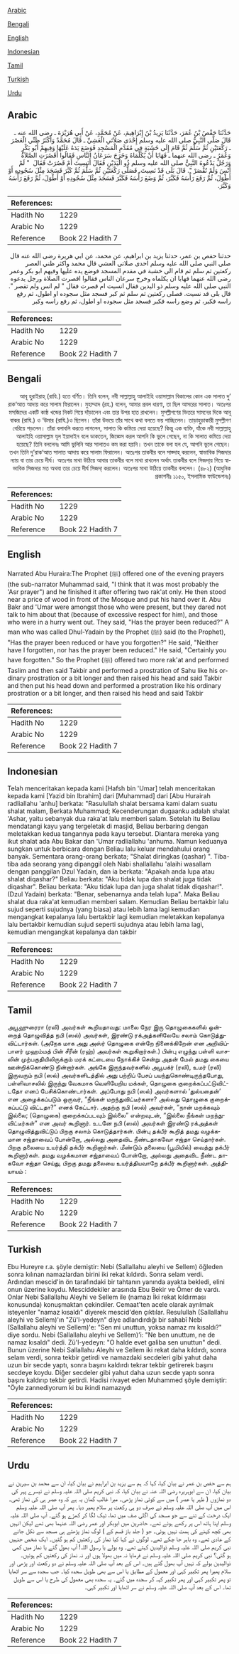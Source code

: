 [Arabic](#arabic)

[Bengali](#bengali)

[English](#english)

[Indonesian](#indonesian)

[Tamil](#tamil)

[Turkish](#turkish)

[Urdu](#urdu)

## Arabic


<div dir="rtl" lang="ar" style={{fontSize:'larger',backgroundColor:'#f8f9fa',padding:20}}>
حَدَّثَنَا حَفْصُ بْنُ عُمَرَ، حَدَّثَنَا يَزِيدُ بْنُ إِبْرَاهِيمَ، عَنْ مُحَمَّدٍ، عَنْ أَبِي هُرَيْرَةَ ـ رضى الله عنه ـ قَالَ صَلَّى النَّبِيُّ صلى الله عليه وسلم إِحْدَى صَلاَتَىِ الْعَشِيِّ ـ قَالَ مُحَمَّدٌ وَأَكْثَرُ ظَنِّي الْعَصْرَ ـ رَكْعَتَيْنِ ثُمَّ سَلَّمَ ثُمَّ قَامَ إِلَى خَشَبَةٍ فِي مُقَدَّمِ الْمَسْجِدِ فَوَضَعَ يَدَهُ عَلَيْهَا وَفِيهِمْ أَبُو بَكْرٍ وَعُمَرُ ـ رضى الله عنهما ـ فَهَابَا أَنْ يُكَلِّمَاهُ وَخَرَجَ سَرَعَانُ النَّاسِ فَقَالُوا أَقَصُرَتِ الصَّلاَةُ وَرَجُلٌ يَدْعُوهُ النَّبِيُّ صلى الله عليه وسلم ذُو الْيَدَيْنِ فَقَالَ أَنَسِيتَ أَمْ قَصُرَتْ فَقَالَ ‏ "‏ لَمْ أَنْسَ وَلَمْ تُقْصَرْ ‏"‏‏.‏ قَالَ بَلَى قَدْ نَسِيتَ‏.‏ فَصَلَّى رَكْعَتَيْنِ ثُمَّ سَلَّمَ ثُمَّ كَبَّرَ فَسَجَدَ مِثْلَ سُجُودِهِ أَوْ أَطْوَلَ، ثُمَّ رَفَعَ رَأْسَهُ فَكَبَّرَ، ثُمَّ وَضَعَ رَأْسَهُ فَكَبَّرَ فَسَجَدَ مِثْلَ سُجُودِهِ أَوْ أَطْوَلَ، ثُمَّ رَفَعَ رَأْسَهُ وَكَبَّرَ‏.‏
</div>
<div style={{backgroundColor:'#f8f9fa',padding:20, marginBottom: 10}}><table> <thead> <tr> <th>References:</th> <th></th> </tr> </thead> <tbody><tr><td>Hadith No</td><td>1229</td></tr><tr><td>Arabic No</td><td>1229</td></tr><tr><td>Reference</td><td>Book 22 Hadith 7</td></tr></tbody></table></div>


<div dir="rtl" lang="ar" style={{fontSize:'larger',backgroundColor:'#f8f9fa',padding:20}}>
حدثنا حفص بن عمر، حدثنا يزيد بن ابراهيم، عن محمد، عن ابي هريرة رضى الله عنه قال صلى النبي صلى الله عليه وسلم احدى صلاتى العشي قال محمد واكثر ظني العصر ركعتين ثم سلم ثم قام الى خشبة في مقدم المسجد فوضع يده عليها وفيهم ابو بكر وعمر رضى الله عنهما فهابا ان يكلماه وخرج سرعان الناس فقالوا اقصرت الصلاة ورجل يدعوه النبي صلى الله عليه وسلم ذو اليدين فقال انسيت ام قصرت فقال " لم انس ولم تقصر ". قال بلى قد نسيت. فصلى ركعتين ثم سلم ثم كبر فسجد مثل سجوده او اطول، ثم رفع راسه فكبر، ثم وضع راسه فكبر فسجد مثل سجوده او اطول، ثم رفع راسه وكبر
</div>
<div style={{backgroundColor:'#f8f9fa',padding:20, marginBottom: 10}}><table> <thead> <tr> <th>References:</th> <th></th> </tr> </thead> <tbody><tr><td>Hadith No</td><td>1229</td></tr><tr><td>Arabic No</td><td>1229</td></tr><tr><td>Reference</td><td>Book 22 Hadith 7</td></tr></tbody></table></div>

## Bengali


<div dir="rtl" lang="bn" style={{fontSize:'larger',backgroundColor:'#f8f9fa',padding:20}}>
আবূ হুরাইরাহ্ (রাযি.) হতে বর্ণিত। তিনি বলেন, নবী সাল্লাল্লাহু আলাইহি ওয়াসাল্লাম বিকালের কোন এক সালাত দু’ রাক‘আত আদায় করে সালাম ফিরালেন। মুহাম্মাদ (রহ.) বলেন, আমার প্রবল ধারণা, তা ছিল আসরের সালাত। অতঃপর মসজিদের একটি কাষ্ঠ খন্ডের নিকট গিয়ে দাঁড়ালেন এবং তার উপর হাত রাখলেন। মুসল্লীগণের ভিতরে সামনের দিকে আবূ বাকর (রাযি.) ও ‘উমার (রাযি.)ও ছিলেন। তাঁরা উভয়ে তাঁর সাথে কথা বলতে ভয় পাচ্ছিলেন। তাড়াহুড়াকারী মুসল্লীগণ বেরিয়ে পড়লেন। তাঁরা বলাবলি করতে লাগলেন, সালাত কি কমিয়ে দেয়া হয়েছে? কিন্তু এক ব্যক্তি, যাঁকে নবী সাল্লাল্লাহু আলাইহি ওয়াসাল্লাম যূল ইয়াদাইন বলে ডাকতেন, জিজ্ঞেস করল আপনি কি ভুলে গেছেন, না কি সালাত কমিয়ে দেয়া হয়েছে? তিনি বললেনঃ আমি ভুলিনি আর সালাতও কম করা হয়নি। তখন তাকে বলা হল যে, আপনি ভুলে গেছেন। তখন তিনি দু’রাক‘আত সালাত আদায় করে সালাম ফিরালেন। অতঃপর তাকবীর বলে সাজ্দাহ্ করলেন, স্বাভাবিক সিজদার ন্যায় বা তার চেয়ে দীর্ঘ। অতঃপর মাথা উঠিয়ে আবার তাকবীর বলে মাথা রাখলেন অর্থাৎ তাকবীর বলে সিজদা্য় গিয়ে স্বাভাবিক সিজদার মত অথবা তার চেয়ে দীর্ঘ সিজদা্ করলেন। অতঃপর মাথা উঠিয়ে তাকবীর বললেন। (৪৮২) (আধুনিক প্রকাশনীঃ ১১৫০, ইসলামিক ফাউন্ডেশনঃ)
</div>
<div style={{backgroundColor:'#f8f9fa',padding:20, marginBottom: 10}}><table> <thead> <tr> <th>References:</th> <th></th> </tr> </thead> <tbody><tr><td>Hadith No</td><td>1229</td></tr><tr><td>Arabic No</td><td>1229</td></tr><tr><td>Reference</td><td>Book 22 Hadith 7</td></tr></tbody></table></div>

## English


<div dir="ltr" lang="en" style={{fontSize:'larger',backgroundColor:'#f8f9fa',padding:20}}>
Narrated Abu Huraira:The Prophet (ﷺ) offered one of the evening prayers (the sub-narrator Muhammad said, "I think that it was most probably the 'Asr prayer") and he finished it after offering two rak'at only. He then stood near a price of wood in front of the Mosque and put his hand over it. Abu Bakr and 'Umar were amongst those who were present, but they dared not talk to him about that (because of excessive respect for him), and those who were in a hurry went out. They said, "Has the prayer been reduced?" A man who was called Dhul-Yadain by the Prophet (ﷺ) said (to the Prophet), "Has the prayer been reduced or have you forgotten?" He said, "Neither have I forgotten, nor has the prayer been reduced." He said, "Certainly you have forgotten." So the Prophet (ﷺ) offered two more rak'at and performed Taslim and then said Takbir and performed a prostration of Sahu like his ordinary prostration or a bit longer and then raised his head and said Takbir and then put his head down and performed a prostration like his ordinary prostration or a bit longer, and then raised his head and said Takbir
</div>
<div style={{backgroundColor:'#f8f9fa',padding:20, marginBottom: 10}}><table> <thead> <tr> <th>References:</th> <th></th> </tr> </thead> <tbody><tr><td>Hadith No</td><td>1229</td></tr><tr><td>Arabic No</td><td>1229</td></tr><tr><td>Reference</td><td>Book 22 Hadith 7</td></tr></tbody></table></div>

## Indonesian


<div dir="ltr" lang="id" style={{fontSize:'larger',backgroundColor:'#f8f9fa',padding:20}}>
Telah menceritakan kepada kami [Hafsh bin 'Umar] telah menceritakan kepada kami [Yazid bin Ibrahim] dari [Muhammad] dari [Abu Hurairah radliallahu 'anhu] berkata: "Rasulullah shalat bersama kami dalam suatu shalat malam, Berkata Muhammad; Kecenderungan dugaanku adalah shalat 'Ashar, yaitu sebanyak dua raka'at lalu memberi salam. Setelah itu Beliau mendatangi kayu yang tergeletak di masjid, Beliau berbaring dengan meletakkan kedua tangannya pada kayu tersebut. Diantara mereka yang ikut shalat ada Abu Bakar dan 'Umar radliallahu 'anhuma. Namun keduanya sungkan untuk berbicara dengan Beliau lalu keluar mendahului orang banyak. Sementara orang-orang berkata; "Shalat diringkas (qashar) ". Tiba-tiba ada seorang yang dipanggil oleh Nabi shallallahu 'alaihi wasallam dengan panggilan Dzul Yadain, dan ia berkata: "Apakah anda lupa atau shalat diqashar?" Beliau berkata: "Aku tidak lupa dan shalat juga tidak diqashar". Beliau berkata: "Aku tidak lupa dan juga shalat tidak diqashar!". (Dzul Yadain) berkata: "Benar, sebenarnya anda telah lupa". Maka Beliau shalat dua raka'at kemudian memberi salam. Kemudian Beliau bertakbir lalu sujud seperti sujudnya (yang biasa) atau lebih lama lagi kemudian mengangkat kepalanya lalu bertakbir lagi kemudian meletakkan kepalanya lalu bertakbir kemudian sujud seperti sujudnya atau lebih lama lagi, kemudian mengangkat kepalanya dan takbir
</div>
<div style={{backgroundColor:'#f8f9fa',padding:20, marginBottom: 10}}><table> <thead> <tr> <th>References:</th> <th></th> </tr> </thead> <tbody><tr><td>Hadith No</td><td>1229</td></tr><tr><td>Arabic No</td><td>1229</td></tr><tr><td>Reference</td><td>Book 22 Hadith 7</td></tr></tbody></table></div>

## Tamil


<div dir="ltr" lang="ta" style={{fontSize:'larger',backgroundColor:'#f8f9fa',padding:20}}>
அபூஹுரைரா (ரலி) அவர்கள் கூறியதாவது: மாலை நேர இரு தொழுகைகளில் ஒன்றைத் தொழுவித்த நபி (ஸல்) அவர்கள், இரண்டு ரக்அத்களிலேயே சலாம் கொடுத்துவிட்டார்கள். (அநேக மாக அது அஸ்ர் தொழுகை என்றே நினைக்கிறேன் என அறிவிப்பாளர் முஹம்மத் பின் சீரீன் (ரஹ்) அவர்கள் கூறுகிறார்கள்.) பின்பு எழுந்து பள்ளி வாசலின் முற்பகுதியிலிருக்கும் மரக் கட்டையை நோக்கிச் சென்று அதன் மேல் தமது கையை ஊன்றிக்கொண்டு நின்றார்கள். அங்கே இருந்தவர்களில் அபூபக்ர் (ரலி), உமர் (ரலி) இருவரும் நபி (ஸல்) அவர்களிடத்தில் அது பற்றிப் பேசப் பயந்துகொண்டிருந்தபோது, பள்ளிவாசலில் இருந்து வேகமாக வெளியேறிய மக்கள், தொழுகை குறைக்கப்பட்டுவிட்டதோ எனப் பேசிக்கொண்டார்கள். அப்போது நபி (ஸல்) அவர்களால் ‘துல்யதைன்’ என அழைக்கப்படும் ஒருவர், “நீங்கள் மறந்துவிட்டீர்களா? அல்லது தொழுகை குறைக்கப்பட்டு விட்டதா?” எனக் கேட்டார். அதற்கு நபி (ஸல்) அவர்கள், “நான் மறக்கவும் இல்லை; (தொழுகை) குறைக்கப்படவும் இல்லை” என்றவுடன், “இல்லை நீங்கள் மறந்துவிட்டீர்கள்” என அவர் கூறினார். உடனே நபி (ஸல்) அவர்கள் இரண்டு ரக்அத்கள் தொழுவித்துவிட்டுப் பிறகு சலாம் கொடுத்தார்கள். பின்பு தக்பீர் கூறித் தமது வழக்கமான சஜ்தாவைப் போன்றோ, அல்லது அதைவிட நீண்டதாகவோ சஜ்தா செய்தார்கள். பிறகு தலையை உயர்த்தி தக்பீர் கூறினார்கள். மீண்டும் தலையை (பூமியில்) வைத்து தக்பீர் கூறினார்கள். தமது வழக்கமான சஜ்தாவைப் போன்றோ, அல்லது அதைவிட நீண்ட தாகவோ சஜ்தா செய்து, பிறகு தமது தலையை உயர்த்தியவாறே தக்பீர் கூறினார்கள். அத்தியாயம் :
</div>
<div style={{backgroundColor:'#f8f9fa',padding:20, marginBottom: 10}}><table> <thead> <tr> <th>References:</th> <th></th> </tr> </thead> <tbody><tr><td>Hadith No</td><td>1229</td></tr><tr><td>Arabic No</td><td>1229</td></tr><tr><td>Reference</td><td>Book 22 Hadith 7</td></tr></tbody></table></div>

## Turkish


<div dir="ltr" lang="tr" style={{fontSize:'larger',backgroundColor:'#f8f9fa',padding:20}}>
Ebu Hureyre r.a. şöyle demiştir: Nebi (Sallallahu aleyhi ve Sellem) öğleden sonra kılınan namazlardan birini iki rekat kıldırdı. Sonra selam verdi. Ardından mescid'in ön tarafındaki bir tahtanın yanında ayakta bekledi, elini onun üzerine koydu. Mesciddekiler arasında Ebu Bekir ve Ömer de vardı. Onlar Nebi Sallallahu Aleyhi ve Sellem ile (namazı İki rekat kıldırması konusunda) konuşmaktan çekindiler. Cemaat'ten acele olarak ayrılmak isteyenler "namaz kısaldı" diyerek mescid'den çıktılar. Resulullah (Sallallahu aleyhi ve Sellem)'ın "Zü'l-yedeyn" diye adlandırdığı bir sahabî Nebi (Sallallahu aleyhi ve Sellem)'e: "Sen mi unuttun, yoksa namaz mı kısaldı?" diye sordu. Nebi (Sallallahu aleyhi ve Sellem)’i: "Ne ben unuttum, ne de namaz kısaldı" dedi. Zü'l-yedeyn: "O halde evet galiba sen unuttun" dedi. Bunun üzerine Nebi Sallallahu Aleyhi ve Sellem iki rekat daha kıldırdı, sonra selam verdi, sonra tekbir getirdi ve namazdaki secdeleri gibi yahut daha uzun bir secde yaptı, sonra başını kaldırdı tekrar tekbir getirerek başını secdeye koydu. Diğer secdeler gibi yahut daha uzun secde yaptı sonra başını kaldırıp tekbir getirdi. Hadisi rivayet eden Muhammed şöyle demiştir: "Öyle zannediyorum ki bu ikindi namazıydı
</div>
<div style={{backgroundColor:'#f8f9fa',padding:20, marginBottom: 10}}><table> <thead> <tr> <th>References:</th> <th></th> </tr> </thead> <tbody><tr><td>Hadith No</td><td>1229</td></tr><tr><td>Arabic No</td><td>1229</td></tr><tr><td>Reference</td><td>Book 22 Hadith 7</td></tr></tbody></table></div>

## Urdu


<div dir="rtl" lang="ur" style={{fontSize:'larger',backgroundColor:'#f8f9fa',padding:20}}>
ہم سے حفص بن عمر نے بیان کیا، کہا کہ ہم سے یزید بن ابراہیم نے بیان کیا، ان سے محمد بن سیرین نے بیان کیا، ان سے ابوہریرہ رضی اللہ عنہ نے بیان کیا، کہ نبی کریم صلی اللہ علیہ وسلم نے تیسرے پہر کی دو نمازوں ( ظہر یا عصر ) میں سے کوئی نماز پڑھی۔ میرا غالب گمان یہ ہے کہ وہ عصر ہی کی نماز تھی۔ اس میں آپ صلی اللہ علیہ وسلم نے صرف دو ہی رکعت پر سلام پھیر دیا۔ پھر آپ صلی اللہ علیہ وسلم ایک درخت کے تنے سے جو مسجد کی اگلی صف میں تھا، ٹیک لگا کر کھڑے ہو گئے۔ آپ صلی اللہ علیہ وسلم اپنا ہاتھ اس پر رکھے ہوئے تھے۔ حاضرین میں ابوبکر اور عمر رضی اللہ عنہما بھی تھے لیکن انہیں بھی کچھ کہنے کی ہمت نہیں ہوئی۔ جو ( جلد باز قسم کے ) لوگ نماز پڑھتے ہی مسجد سے نکل جانے کے عادی تھے۔ وہ باہر جا چکے تھے۔ لوگوں نے کہا کیا نماز کی رکعتیں کم ہو گئیں۔ ایک شخص جنہیں نبی کریم صلی اللہ علیہ وسلم ذوالیدین کہتے تھے۔ وہ بولے یا رسول اللہ! آپ بھول گئے یا نماز میں کمی ہو گئی؟ نبی کریم صلی اللہ علیہ وسلم نے فرمایا نہ میں بھولا ہوں اور نہ نماز کی رکعتیں کم ہوئیں۔ ذوالیدین بولے کہ نہیں آپ بھول گئے ہیں۔ اس کے بعد آپ صلی اللہ علیہ وسلم نے دو رکعت اور پڑھی اور سلام پھیرا پھر تکبیر کہی اور معمول کے مطابق یا اس سے بھی طویل سجدہ کیا۔ جب سجدہ سے سر اٹھایا تو پھر تکبیر کہی اور پھر تکبیر کہہ کر سجدہ میں گئے۔ یہ سجدہ بھی معمول کی طرح یا اس سے طویل تھا۔ اس کے بعد آپ صلی اللہ علیہ وسلم نے سر اٹھایا اور تکبیر کہی۔
</div>
<div style={{backgroundColor:'#f8f9fa',padding:20, marginBottom: 10}}><table> <thead> <tr> <th>References:</th> <th></th> </tr> </thead> <tbody><tr><td>Hadith No</td><td>1229</td></tr><tr><td>Arabic No</td><td>1229</td></tr><tr><td>Reference</td><td>Book 22 Hadith 7</td></tr></tbody></table></div>
